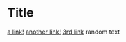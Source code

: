 # Title

[a link!](https://something.com)
[another link!](some-page.html)
[3rd link](www.google.com)
random text